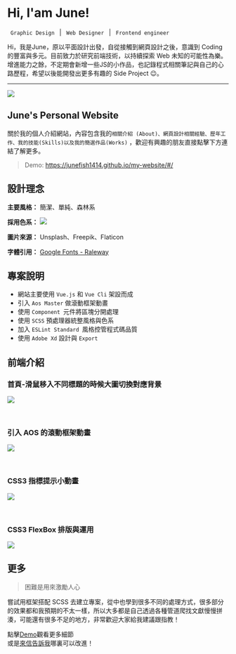 

# Hi, I'am June!
`  Graphic Design  ` | `  Web Designer  ` | `  Frontend engineer  `

Hi，我是June，原以平面設計出發，自從接觸到網頁設計之後，意識到 Coding 的豐富與多元。目前致力於研究前端技術，以持續探索 Web 未知的可能性為樂。增進能力之餘，不定期會新增一些JS的小作品，也記錄程式相關筆記與自己的心路歷程，希望以後能開發出更多有趣的 Side Project 😉。



---
![](https://i.imgur.com/TwLLD6d.jpg)
## June's Personal Website
關於我的個人介紹網站，內容包含我的`相關介紹 (About)、網頁設計相關經驗、歷年工作、我的技能(Skills)以及我的簡選作品(Works)` ，歡迎有興趣的朋友直接點擊下方連結了解更多。

> Demo: https://junefish1414.github.io/my-website/#/

## 設計理念
**主要風格：** 簡潔、單純、森林系 <br>

**採用色系：**
![](https://i.imgur.com/noS1Xdy.png) <br>

**圖片來源：** Unsplash、Freepik、Flaticon <br>

**字體引用：** [Google Fonts - Raleway](https://fonts.google.com/specimen/Raleway)

## 專案說明
* 網站主要使用 `Vue.js` 和 `Vue Cli` 架設而成
* 引入 `Aos Master` 做滾動框架動畫
* 使用 `Component `元件將區塊分開處理
* 使用 `SCSS` 預處理器統整風格與色系
* 加入 `ESLint Standard `風格控管程式碼品質
* 使用 `Adobe Xd` 設計與 `Export`

## 前端介紹

### 首頁-滑鼠移入不同標題的時候大圖切換對應背景
![](https://i.imgur.com/qfic4U2.gif)

<br>

### 引入 AOS 的滾動框架動畫
![](https://i.imgur.com/sekF4fG.gif)

<br>

### CSS3 指標提示小動畫
![](https://i.imgur.com/TlyapxP.gif)

<br>

### CSS3 FlexBox 排版與運用
![](https://i.imgur.com/3hJ1bh2.gif)

## 更多
> 困難是用來激勵人心
> 
嘗試用框架搭配 SCSS 去建立專案，從中也學到很多不同的處理方式，很多部分的效果都和我預期的不太一樣，所以大多都是自己透過各種管道爬找文獻慢慢拼湊，可能還有很多不足的地方，非常歡迎大家給我建議跟指教！

點擊[Demo](https://junefish1414.github.io/my-website/#/)觀看更多細節 <br>
或是[來信告訴我](mailto:acc101130@gm.ntcu.edu.tw)哪裏可以改進！
